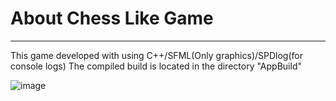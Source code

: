 # About Chess Like Game
***
This game developed with using C++/SFML(Only graphics)/SPDlog(for console logs)
The compiled build is located in the directory "AppBuild"

![image](https://github.com/user-attachments/assets/a21bed06-19e9-4903-bcc2-d68d5b73d2be)
